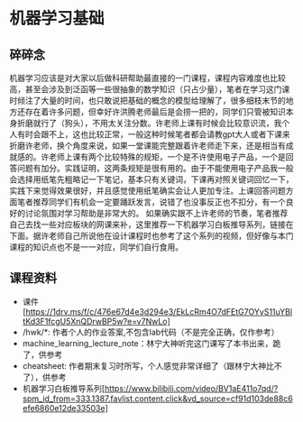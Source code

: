 # 机器学习基础
## 碎碎念
机器学习应该是对大家以后做科研帮助最直接的一门课程，课程内容难度也比较高，甚至会涉及到泛函等一些很抽象的数学知识（只占少量），笔者在学习这门课时倾注了大量的时间，也只敢说把基础的概念的模型给理解了，很多细枝末节的地方还存在着许多问题，但幸好许洪腾老师最后是会捞一把的，同学们只管被知识本身折磨就行了（狗头），不用太关注分数。许老师上课有时候会比较意识流，我个人有时会跟不上，这也比较正常，一般这种时候笔者都会请教gpt大人或者下课来折磨许老师，换个角度来说，如果一堂课能完整跟着许老师走下来，还是相当有成就感的。许老师上课有两个比较特殊的规矩，一个是不许使用电子产品，一个是回答问题有加分。实践证明，这两条规矩是很有用的。由于不能使用电子产品我一般会选择用纸笔先粗略记一下笔记，基本只有关键词，下课再对照关键词回忆一下，实践下来觉得效果很好，并且感觉使用纸笔确实会让人更加专注。上课回答问题方面笔者推荐同学们有机会一定要踊跃发言，说错了也没事反正也不扣分，有一个良好的讨论氛围对学习帮助是非常大的。
如果确实跟不上许老师的节奏，笔者推荐自己去找一些对应板块的网课来补，这里推荐一下机器学习白板推导系列，链接在下面。据许老师自己所说他在设计课程时也参考了这个系列的视频，但好像与本门课程的知识点也不是一一对应，同学们自行食用。

## 课程资料
- 课件[https://1drv.ms/f/c/476e67d4e3d294e3/EkLcRm4O7dFEtG7OYyS11uYBltKd3F1fcgU5XnQDrwBP5w?e=v7NwLo]
- /hwk/*: 作者个人的作业答案,不包含lab代码（不是完全正确，仅作参考）
- machine_learning_lecture_note：林宁大神听完这门课写了本书出来，跪了，供参考
- cheatsheet: 作者期末复习时所写，个人感觉非常详细了（跟林宁大神比不了），供参考
- 机器学习白板推导系列[https://www.bilibili.com/video/BV1aE411o7qd/?spm_id_from=333.1387.favlist.content.click&vd_source=cf91d103de88c6efe6860e12de33503e]